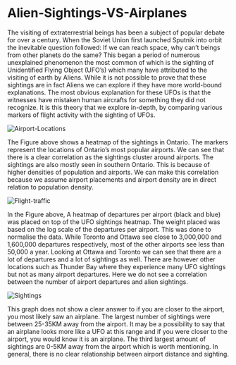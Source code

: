 # Alien-Sightings-VS-Airplanes

The visiting of extraterrestrial beings has been a subject of popular debate for over a
century. When the Soviet Union first launched Sputnik into orbit the inevitable question
followed: If we can reach space, why can’t beings from other planets do the same? This began a
period of numerous unexplained phenomenon the most common of which is the sighting
of Unidentified Flying Object (UFO’s) which many have attributed to the visiting of earth
by Aliens. While it is not possible to prove that these sightings are in fact Aliens we can
explore if they have more world-bound explanations. The most obvious explanation for
these UFOs is that the witnesses have mistaken human aircrafts for something they
did not recognize. It is this theory that we explore in-depth, by comparing various
markers of flight activity with the sighting of UFOs.

![Airport-Locations](Images/A.1(satelite).PNG)

The Figure above shows a heatmap of the sightings in Ontario. The markers represent
the locations of Ontario’s most popular airports. We can see that there is a clear correlation as
the sightings cluster around airports. The sightings are also mostly seen in southern Ontario.
This is because of higher densities of population and airports. We can make this correlation
because we assume airport placements and airport density are in direct relation to population
density.

![Flight-traffic](Images/B.2(satelite).PNG)

In the Figure above, A heatmap of departures per airport (black and blue) was placed on
top of the UFO sightings heatmap. The weight placed was based on the log scale of the
departures per airport. This was done to normalise the data. While Toronto and Ottawa see
close to 3,000,000 and 1,600,000 departures respectively, most of the other airports see less
than 50,000 a year. Looking at Ottawa and Toronto we can see that there are a lot of departures
and a lot of sightings as well. There are however other locations such as Thunder Bay where
they experience many UFO sightings but not as many airport departures. Here we do not see a
correlation between the number of airport departures and alien sightings.

![Sightings](Images/A.2.PNG)

This graph does not show a clear answer to if you are closer to the airport, you most likely saw
an airplane. The largest number of sightings were between 25-35KM away from the airport. It
may be a possibility to say that an airplane looks more like a UFO at this range and if you were
closer to the airport, you would know it is an airplane. The third largest amount of sightings are
0-5KM away from the airport which is worth mentioning. In general, there is no clear
relationship between airport distance and sighting.
